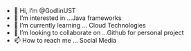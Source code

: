 - 👋 Hi, I’m @GodlinUST
- 👀 I’m interested in ...Java frameworks
- 🌱 I’m currently learning ... Cloud Technologies
- 💞️ I’m looking to collaborate on ...Github for personal project
- 📫 How to reach me ... Social Media

<!---
GodlinUST/GodlinUST is a ✨ special ✨ repository because its `README.md` (this file) appears on your GitHub profile.
You can click the Preview link to take a look at your changes.
--->
